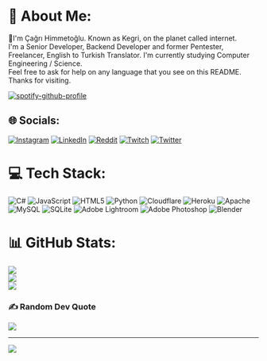 # 💫 About Me:
🔭I'm Çağrı Himmetoğlu. Known as Kegri, on the planet called internet.<br>
I'm a Senior Developer, Backend Developer and former Pentester, Freelancer, English to Turkish Translator. I'm currently studying Computer Engineering / Science.<br>
Feel free to ask for help on any language that you see on this README.<br>
Thanks for visiting.<br>


[![spotify-github-profile](https://spotify-github-profile.vercel.app/api/view?uid=ndco0dw6ffhwltl440pjw32gs&cover_image=true&theme=default&show_offline=false&background_color=121212&bar_color=53b14f&bar_color_cover=false)](https://spotify-github-profile.vercel.app/api/view?uid=ndco0dw6ffhwltl440pjw32gs&redirect=true)


## 🌐 Socials:
[![Instagram](https://img.shields.io/badge/Instagram-%23E4405F.svg?logo=Instagram&logoColor=white)](https://instagram.com/shimijda) [![LinkedIn](https://img.shields.io/badge/LinkedIn-%230077B5.svg?logo=linkedin&logoColor=white)](https://linkedin.com/in/çağrı-himmetoğlu-961a96253) [![Reddit](https://img.shields.io/badge/Reddit-%23FF4500.svg?logo=Reddit&logoColor=white)](https://reddit.com/user/rydolian) [![Twitch](https://img.shields.io/badge/Twitch-%239146FF.svg?logo=Twitch&logoColor=white)](https://twitch.tv/kegrinewashere) [![Twitter](https://img.shields.io/badge/Twitter-%231DA1F2.svg?logo=Twitter&logoColor=white)](https://twitter.com/kegrined) 

# 💻 Tech Stack:
![C#](https://img.shields.io/badge/c%23-%23239120.svg?style=for-the-badge&logo=c-sharp&logoColor=white) ![JavaScript](https://img.shields.io/badge/javascript-%23323330.svg?style=for-the-badge&logo=javascript&logoColor=%23F7DF1E) ![HTML5](https://img.shields.io/badge/html5-%23E34F26.svg?style=for-the-badge&logo=html5&logoColor=white) ![Python](https://img.shields.io/badge/python-3670A0?style=for-the-badge&logo=python&logoColor=ffdd54) ![Cloudflare](https://img.shields.io/badge/Cloudflare-F38020?style=for-the-badge&logo=Cloudflare&logoColor=white) ![Heroku](https://img.shields.io/badge/heroku-%23430098.svg?style=for-the-badge&logo=heroku&logoColor=white) ![Apache](https://img.shields.io/badge/apache-%23D42029.svg?style=for-the-badge&logo=apache&logoColor=white) ![MySQL](https://img.shields.io/badge/mysql-%2300f.svg?style=for-the-badge&logo=mysql&logoColor=white) ![SQLite](https://img.shields.io/badge/sqlite-%2307405e.svg?style=for-the-badge&logo=sqlite&logoColor=white) ![Adobe Lightroom](https://img.shields.io/badge/Adobe%20Lightroom-31A8FF.svg?style=for-the-badge&logo=Adobe%20Lightroom&logoColor=white) ![Adobe Photoshop](https://img.shields.io/badge/adobephotoshop-%2331A8FF.svg?style=for-the-badge&logo=adobephotoshop&logoColor=white) ![Blender](https://img.shields.io/badge/blender-%23F5792A.svg?style=for-the-badge&logo=blender&logoColor=white)
# 📊 GitHub Stats:
![](https://github-readme-stats.vercel.app/api?username=kegri&theme=dark&hide_border=false&include_all_commits=false&count_private=false)<br/>
![](https://github-readme-streak-stats.herokuapp.com/?user=kegri&theme=dark&hide_border=false)<br/>
![](https://github-readme-stats.vercel.app/api/top-langs/?username=kegri&theme=dark&hide_border=false&include_all_commits=false&count_private=false&layout=compact)

### ✍️ Random Dev Quote
![](https://quotes-github-readme.vercel.app/api?type=horizontal&theme=radical)

---
[![](https://visitcount.itsvg.in/api?id=kegri&icon=0&color=0)](https://visitcount.itsvg.in)

